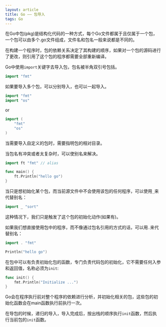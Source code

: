 ```yaml
---
layout: article
title: Go —— 包导入
tags: Go
---
```


<!-- more -->

在Go中包(pkg)是结构化代码的一种方式，每个Go文件都属于且仅属于一个包，一个包可以由多个.go文件组成，文件名和包名一般来说都是不同的。

在构建一个程序时，包的依赖关系决定了其构建的顺序，如果对一个包的源码进行了更改，则引用了这个包的程序都需要全部重新编译。

Go中使用`import`关键字去导入包，包名被半角双引号包括。

```go
import "fmt"
```

如果要导入多个包，可以分别导入，也可以一起导入。

```go
import "fmt"
import "os"
```

or

```go
import (
    "fmt"
    "os"
)
```

当需要导入自定义的包时，需要指明包的相对目录。

当包名有冲突或者太复杂时，可以使别名来解决。

```go
import ft "fmt" // alias

func main() {
    ft.Println("hello go")
}
```
当只是想初始化某个包，而当前源文件中不会使用该包的任何程序，可以使用`_`来代替别名：

```go
import _ "sort"
```

这种情况下，我们只是触发了这个包的初始化动作(如果有)。

如果我们想直接使用包中的程序，而不像通过包名引用的方式的话，可以用`.`来代替别名：

```go
import . "fmt"

Println("hello go")
```

在包中可以有负责初始化包的函数，专门负责代码包的初始化，它不需要任何入参和返回值，名称必须为`init`:

```go
func init() {
    fmt.Println("Initialize ...")
}
```

Go会在程序执行前对整个程序的依赖进行分析，并初始化相关的包，这些包的初始化函数会在main函数执行前执行一次。

在导包的时候，递归的导入，导入完成后，按出栈的顺序执行`init`函数，然后执行当前包的`init`函数。